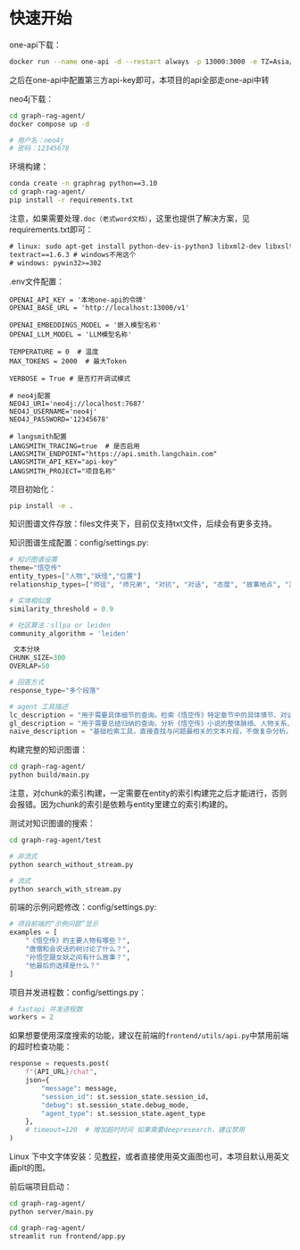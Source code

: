 # 快速开始

one-api下载：

```bash
docker run --name one-api -d --restart always -p 13000:3000 -e TZ=Asia/Shanghai -v /home/ubuntu/data/one-api:/data justsong/one-api
```

之后在one-api中配置第三方api-key即可，本项目的api全部走one-api中转

neo4j下载：

```bash
cd graph-rag-agent/
docker compose up -d

# 用户名：neo4j
# 密码：12345678
```

环境构建：

```bash
conda create -n graphrag python==3.10
cd graph-rag-agent/
pip install -r requirements.txt
```

注意，如果需要处理`.doc（老式word文档）`，这里也提供了解决方案，见requirements.txt即可：

```txt
# linux: sudo apt-get install python-dev-is-python3 libxml2-dev libxslt1-dev antiword unrtf poppler-utils
textract==1.6.3 # windows不用这个
# windows: pywin32>=302
```

.env文件配置：

```env
OPENAI_API_KEY = '本地one-api的令牌'
OPENAI_BASE_URL = 'http://localhost:13000/v1'

OPENAI_EMBEDDINGS_MODEL = '嵌入模型名称'
OPENAI_LLM_MODEL = 'LLM模型名称'

TEMPERATURE = 0  # 温度
MAX_TOKENS = 2000  # 最大Token

VERBOSE = True # 是否打开调试模式

# neo4j配置
NEO4J_URI='neo4j://localhost:7687'
NEO4J_USERNAME='neo4j'
NEO4J_PASSWORD='12345678'

# langsmith配置
LANGSMITH_TRACING=true  # 是否启用
LANGSMITH_ENDPOINT="https://api.smith.langchain.com"
LANGSMITH_API_KEY="api-key"
LANGSMITH_PROJECT="项目名称"
```

项目初始化：

```bash
pip install -e .
```

知识图谱文件存放：files文件夹下，目前仅支持txt文件，后续会有更多支持。

知识图谱生成配置：config/settings.py:

```python
# 知识图谱设置
theme="悟空传"
entity_types=["人物","妖怪","位置"]
relationship_types=["师徒", "师兄弟", "对抗", "对话", "态度", "故事地点", "其它"]

# 实体相似度
similarity_threshold = 0.9

# 社区算法：sllpa or leiden
community_algorithm = 'leiden'

 文本分块
CHUNK_SIZE=300
OVERLAP=50

# 回答方式
response_type="多个段落"

# agent 工具描述
lc_description = "用于需要具体细节的查询。检索《悟空传》特定章节中的具体情节、对话、场景描写等详细内容。适用于'某个场景发生了什么'、'具体描写是怎样的'等问题。"
gl_description = "用于需要总结归纳的查询。分析《悟空传》小说的整体脉络、人物关系、主题发展等宏观内容。适用于'整个故事的发展'、'人物关系如何'等需要跨章节分析的问题。"
naive_description = "基础检索工具，直接查找与问题最相关的文本片段，不做复杂分析。快速获取《悟空传》中的原文内容，返回最匹配的原文段落。"
```

构建完整的知识图谱：

```bash
cd graph-rag-agent/
python build/main.py
```

注意，对chunk的索引构建，一定需要在entity的索引构建完之后才能进行，否则会报错。因为chunk的索引是依赖与entity里建立的索引构建的。

测试对知识图谱的搜索：

```bash
cd graph-rag-agent/test

# 非流式
python search_without_stream.py

# 流式
python search_with_stream.py
```

前端的示例问题修改：config/settings.py:

```python
# 项目前端的“示例问题”显示
examples = [
    "《悟空传》的主要人物有哪些？",
    "唐僧和会说话的树讨论了什么？",
    "孙悟空跟女妖之间有什么故事？",
    "他最后的选择是什么？"
]
```

项目并发进程数：config/settings.py：

```python
# fastapi 并发进程数
workers = 2
```

如果想要使用深度搜索的功能，建议在前端的`frontend/utils/api.py`中禁用前端的超时检查功能：

```python
response = requests.post(
    f"{API_URL}/chat",
    json={
        "message": message,
        "session_id": st.session_state.session_id,
        "debug": st.session_state.debug_mode,
        "agent_type": st.session_state.agent_type
    },
    # timeout=120  # 增加超时时间 如果需要deepresearch，建议禁用
)
```

Linux 下中文字体安装：见[教程](https://zhuanlan.zhihu.com/p/571610437)，或者直接使用英文画图也可，本项目默认用英文画plt的图。

前后端项目启动：

```bash
cd graph-rag-agent/
python server/main.py

cd graph-rag-agent/
streamlit run frontend/app.py
```